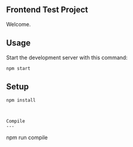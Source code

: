 Frontend Test Project
---

Welcome.



Usage
---

Start the development server with this command:

```
npm start
```


Setup
---

```
npm install



Compile
---

```
npm run compile
```
